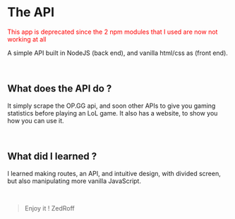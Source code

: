 
<h1>The API</h1>
<p style="color: red;">This app is deprecated since the 2 npm modules that I used are now not working at all</p>

<p>A simple API built in NodeJS (back end), and vanilla html/css as (front end).</p>

<br />
<h2>What does the API do ?</h2>
<p>It simply scrape the OP.GG api, and soon other APIs to give you gaming statistics before playing an LoL game. It also has a website, to show you how you can use it.</p>
<br />
<h2>What did I learned ?</h2>
<p>I learned making routes, an API, and intuitive design, with divided screen, but also manipulating more vanilla JavaScript.</p>
<br />
<blockquote>Enjoy it ! ZedRoff</blockquote>
